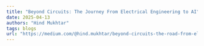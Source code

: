 ```yaml
---
title: "Beyond Circuits: The Journey From Electrical Engineering to AI"
date: 2025-04-13
authors: "Hind Mukhtar"
tags: blogs
url: "https://medium.com/@hind.mukhtar/beyond-circuits-the-road-from-electrical-engineering-to-ai-1265858304e5"
---
```

